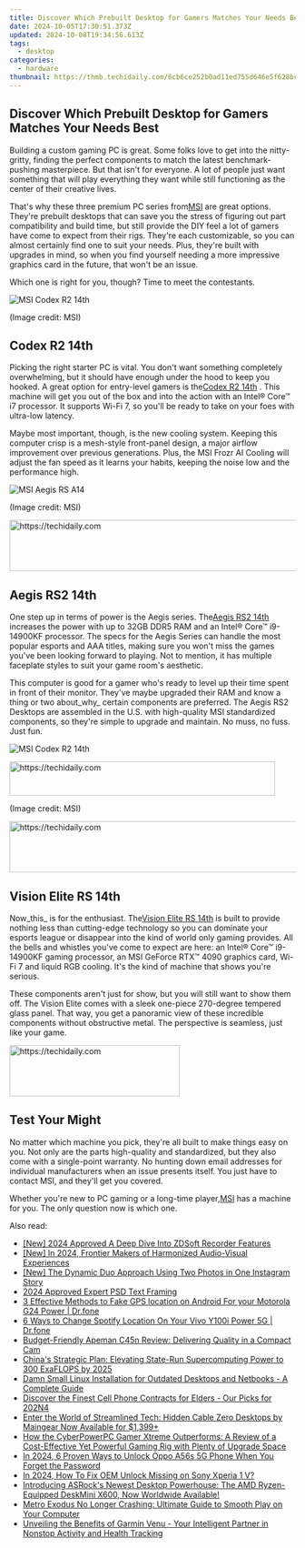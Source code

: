 ```yaml
---
title: Discover Which Prebuilt Desktop for Gamers Matches Your Needs Best
date: 2024-10-05T17:30:51.373Z
updated: 2024-10-08T19:34:56.613Z
tags:
  - desktop
categories:
  - hardware
thumbnail: https://thmb.techidaily.com/6cb6ce252b0ad11ed755d646e5f628bce768541280a5d0954fc83219a7cf15b8.jpg
---
```


## Discover Which Prebuilt Desktop for Gamers Matches Your Needs Best

Building a custom gaming PC is great. Some folks love to get into the nitty-gritty, finding the perfect components to match the latest benchmark-pushing masterpiece. But that isn't for everyone. A lot of people just want something that will play everything they want while still functioning as the center of their creative lives.

 That's why these three premium PC series from[MSI](https://us.msi.com/) are great options. They're prebuilt desktops that can save you the stress of figuring out part compatibility and build time, but still provide the DIY feel a lot of gamers have come to expect from their rigs. They're each customizable, so you can almost certainly find one to suit your needs. Plus, they're built with upgrades in mind, so when you find yourself needing a more impressive graphics card in the future, that won't be an issue.

Which one is right for you, though? Time to meet the contestants.

![MSI Codex R2 14th](https://cdn.mos.cms.futurecdn.net/XrFgjDYaKSuDrFXPKaQqc6-320-80.jpg)

(Image credit: MSI)

## Codex R2 14th

 Picking the right starter PC is vital. You don't want something completely overwhelming, but it should have enough under the hood to keep you hooked. A great option for entry-level gamers is the[Codex R2 14th](https://msi.gm/S8CEE8AA) . This machine will get you out of the box and into the action with an Intel® Core™ i7 processor. It supports Wi-Fi 7, so you'll be ready to take on your foes with ultra-low latency.

 Maybe most important, though, is the new cooling system. Keeping this computer crisp is a mesh-style front-panel design, a major airflow improvement over previous generations. Plus, the MSI Frozr AI Cooling will adjust the fan speed as it learns your habits, keeping the noise low and the performance high.

![MSI Aegis RS A14](https://cdn.mos.cms.futurecdn.net/XYWwL3MywSFA8Dkx7deTV6-320-80.jpg)

(Image credit: MSI)

<!-- affiliate ads begin -->
<a href="https://appsumo.8odi.net/c/5597632/2144272/7443" target="_top" id="2144272">
  <img src="//a.impactradius-go.com/display-ad/7443-2144272" border="0" alt="https://techidaily.com" width="728" height="90"/>
</a>
<img height="0" width="0" src="https://appsumo.8odi.net/i/5597632/2144272/7443" style="position:absolute;visibility:hidden;" border="0" />
<!-- affiliate ads end -->

## Aegis RS2 14th

 One step up in terms of power is the Aegis series. The[Aegis RS2 14th](https://msi.gm/S6F8BE89) increases the power with up to 32GB DDR5 RAM and an Intel® Core™ i9-14900KF processor. The specs for the Aegis Series can handle the most popular esports and AAA titles, making sure you won't miss the games you've been looking forward to playing. Not to mention, it has multiple faceplate styles to suit your game room's aesthetic.

 This computer is good for a gamer who's ready to level up their time spent in front of their monitor. They've maybe upgraded their RAM and know a thing or two about_why_ certain components are preferred. The Aegis RS2 Desktops are assembled in the U.S. with high-quality MSI standardized components, so they're simple to upgrade and maintain. No muss, no fuss. Just fun.

![MSI Codex R2 14th](https://cdn.mos.cms.futurecdn.net/XrFgjDYaKSuDrFXPKaQqc6-320-80.jpg)

<!-- affiliate ads begin -->
<a href="https://25home.pxf.io/c/5597632/2148648/16836" target="_top" id="2148648">
  <img src="//a.impactradius-go.com/display-ad/16836-2148648" border="0" alt="https://techidaily.com" width="468" height="60"/>
</a>
<img height="0" width="0" src="https://25home.pxf.io/i/5597632/2148648/16836" style="position:absolute;visibility:hidden;" border="0" />
<!-- affiliate ads end -->

(Image credit: MSI)

<!-- affiliate ads begin -->
<a href="https://appsumo.8odi.net/c/5597632/2068439/7443" target="_top" id="2068439">
  <img src="//a.impactradius-go.com/display-ad/7443-2068439" border="0" alt="https://techidaily.com" width="728" height="90"/>
</a>
<img height="0" width="0" src="https://appsumo.8odi.net/i/5597632/2068439/7443" style="position:absolute;visibility:hidden;" border="0" />
<!-- affiliate ads end -->

## Vision Elite RS 14th

 Now_this_ is for the enthusiast. The[Vision Elite RS 14th](https://msi.gm/SDD9BF90) is built to provide nothing less than cutting-edge technology so you can dominate your esports league or disappear into the kind of world only gaming provides. All the bells and whistles you've come to expect are here: an Intel® Core™ i9-14900KF gaming processor, an MSI GeForce RTX™ 4090 graphics card, Wi-Fi 7 and liquid RGB cooling. It's the kind of machine that shows you're serious.

 These components aren't just for show, but you will still want to show them off. The Vision Elite comes with a sleek one-piece 270-degree tempered glass panel. That way, you get a panoramic view of these incredible components without obstructive metal. The perspective is seamless, just like your game.

<!-- affiliate ads begin -->
<a href="https://aligracehair.sjv.io/c/5597632/1997675/19272" target="_top" id="1997675">
  <img src="//a.impactradius-go.com/display-ad/19272-1997675" border="0" alt="https://techidaily.com" width="300" height="90"/>
</a>
<img height="0" width="0" src="https://aligracehair.sjv.io/i/5597632/1997675/19272" style="position:absolute;visibility:hidden;" border="0" />
<!-- affiliate ads end -->

## Test Your Might

 No matter which machine you pick, they're all built to make things easy on you. Not only are the parts high-quality and standardized, but they also come with a single-point warranty. No hunting down email addresses for individual manufacturers when an issue presents itself. You just have to contact MSI, and they'll get you covered.

 Whether you're new to PC gaming or a long-time player,[MSI](https://us.msi.com/) has a machine for you. The only question now is which one.

<ins class="adsbygoogle"
     style="display:block"
     data-ad-format="autorelaxed"
     data-ad-client="ca-pub-7571918770474297"
     data-ad-slot="1223367746"></ins>

<ins class="adsbygoogle"
     style="display:block"
     data-ad-client="ca-pub-7571918770474297"
     data-ad-slot="8358498916"
     data-ad-format="auto"
     data-full-width-responsive="true"></ins>

<span class="atpl-alsoreadstyle">Also read:</span>
<div><ul>
<li><a href="https://digital-screen-recording.techidaily.com/new-2024-approved-a-deep-dive-into-zdsoft-recorder-features/"><u>[New] 2024 Approved A Deep Dive Into ZDSoft Recorder Features</u></a></li>
<li><a href="https://eaxpv-info.techidaily.com/new-in-2024-frontier-makers-of-harmonized-audio-visual-experiences/"><u>[New] In 2024, Frontier Makers of Harmonized Audio-Visual Experiences</u></a></li>
<li><a href="https://instagram-clips.techidaily.com/new-the-dynamic-duo-approach-using-two-photos-in-one-instagram-story/"><u>[New] The Dynamic Duo Approach Using Two Photos in One Instagram Story</u></a></li>
<li><a href="https://some-techniques.techidaily.com/2024-approved-expert-psd-text-framing/"><u>2024 Approved Expert PSD Text Framing</u></a></li>
<li><a href="https://android-location.techidaily.com/3-effective-methods-to-fake-gps-location-on-android-for-your-motorola-g24-power-drfone-by-drfone-virtual/"><u>3 Effective Methods to Fake GPS location on Android For your Motorola G24 Power | Dr.fone</u></a></li>
<li><a href="https://location-fake.techidaily.com/6-ways-to-change-spotify-location-on-your-vivo-y100i-power-5g-drfone-by-drfone-virtual-android/"><u>6 Ways to Change Spotify Location On Your Vivo Y100i Power 5G | Dr.fone</u></a></li>
<li><a href="https://data-recovery.techidaily.com/budget-friendly-apeman-c45n-review-delivering-quality-in-a-compact-cam/"><u>Budget-Friendly Apeman C45n Review: Delivering Quality in a Compact Cam</u></a></li>
<li><a href="https://data-recovery.techidaily.com/chinas-strategic-plan-elevating-state-run-supercomputing-power-to-300-exaflops-by-2025/"><u>China's Strategic Plan: Elevating State-Run Supercomputing Power to 300 ExaFLOPS by 2025</u></a></li>
<li><a href="https://data-recovery.techidaily.com/damn-small-linux-installation-for-outdated-desktops-and-netbooks-a-complete-guide/"><u>Damn Small Linux Installation for Outdated Desktops and Netbooks - A Complete Guide</u></a></li>
<li><a href="https://data-recovery.techidaily.com/discover-the-finest-cell-phone-contracts-for-elders-our-picks-for-202n4/"><u>Discover the Finest Cell Phone Contracts for Elders - Our Picks for 202N4</u></a></li>
<li><a href="https://data-recovery.techidaily.com/enter-the-world-of-streamlined-tech-hidden-cable-zero-desktops-by-maingear-now-available-for-1399plus/"><u>Enter the World of Streamlined Tech: Hidden Cable Zero Desktops by Maingear Now Available for $1,399+</u></a></li>
<li><a href="https://data-recovery.techidaily.com/how-the-cyberpowerpc-gamer-xtreme-outperforms-a-review-of-a-cost-effective-yet-powerful-gaming-rig-with-plenty-of-upgrade-space/"><u>How the CyberPowerPC Gamer Xtreme Outperforms: A Review of a Cost-Effective Yet Powerful Gaming Rig with Plenty of Upgrade Space</u></a></li>
<li><a href="https://easy-unlock-android.techidaily.com/in-2024-6-proven-ways-to-unlock-oppo-a56s-5g-phone-when-you-forget-the-password-by-drfone-android/"><u>In 2024, 6 Proven Ways to Unlock Oppo A56s 5G Phone When You Forget the Password</u></a></li>
<li><a href="https://android-unlock.techidaily.com/in-2024-how-to-fix-oem-unlock-missing-on-sony-xperia-1-v-by-drfone-android/"><u>In 2024, How To Fix OEM Unlock Missing on Sony Xperia 1 V?</u></a></li>
<li><a href="https://data-recovery.techidaily.com/introducing-asrocks-newest-desktop-powerhouse-the-amd-ryzen-equipped-deskmini-x600-now-worldwide-available/"><u>Introducing ASRock's Newest Desktop Powerhouse: The AMD Ryzen-Equipped DeskMini X600, Now Worldwide Available!</u></a></li>
<li><a href="https://win-blog.techidaily.com/metro-exodus-no-longer-crashing-ultimate-guide-to-smooth-play-on-your-computer/"><u>Metro Exodus No Longer Crashing: Ultimate Guide to Smooth Play on Your Computer</u></a></li>
<li><a href="https://data-recovery.techidaily.com/unveiling-the-benefits-of-garmin-venu-your-intelligent-partner-in-nonstop-activity-and-health-tracking/"><u>Unveiling the Benefits of Garmin Venu - Your Intelligent Partner in Nonstop Activity and Health Tracking</u></a></li>
</ul></div>

